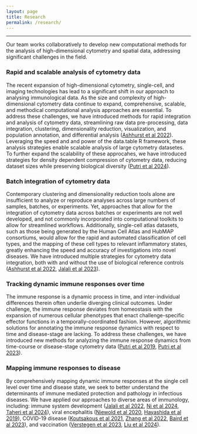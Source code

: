 ```yaml
---
layout: page
title: Research
permalink: /research/
---
```


------------------------------------------------------------------------

Our team works collaboratively to develop new computational methods for the analysis of high-dimensional cytometry and spatial data, addressing significant challenges in the field.

### Rapid and scalable analysis of cytometry data

The recent expansion of high-dimensional cytometry, single-cell, and imaging technologies has lead to a significant shift in our approach to analysing immunological data. As the size and complexity of high-dimensional cytometry data continue to expand, comprehensive, scalable, and methodical computational analysis approaches are essential. To address these challenges, we have introduced methods for rapid integration and analysis of cytometry data, streamlining raw data pre-processing, data integration, clustering, dimensionality reduction, visualization, and population annotation, and differential analysis ([Ashhurst et al 2022](https://onlinelibrary.wiley.com/doi/10.1002/cyto.a.24350)). Leveraging the speed and and power of the data.table R framework, these analysis strategies enable scalable analysis of large cytometry datasetes. To further expand the scalability of these approcahes, we have introduced strategies for density dependent compression of cytometry data, reducing dataset sizes while preserving biological diversity ([Putri et al 2024](https://genomebiology.biomedcentral.com/articles/10.1186/s13059-024-03229-3)).

### Batch integration of cytometry data

Contemporary clustering and dimensionality reduction tools alone are insufficient to analyze or reproduce analyses across large numbers of samples, batches, or experiments. Yet, approaches that allow for the integration of cytometry data across batches or experiments are not well developed, and not commonly incorporated into computational toolkits to allow for streamlined workflows. Additionally, single-cell atlas datasets, such as those being generated by the Human Cell Atlas and HubMAP consortiums, would allow for the rapid and automated classification of cell types, and the mapping of these cell types to relevant inflammatory states, greatly enhancing the speed and accuracy of investigations into novel diseases. We have introduced multiple strategies for cytometry data integration, both with and without the use of biological reference controls ([Ashhurst et al 2022](https://onlinelibrary.wiley.com/doi/10.1002/cyto.a.24350), [Jalali et al 2023](https://pubmed.ncbi.nlm.nih.gov/36218032/)).

### Tracking dynamic immune responses over time

The immune response is a dynamic process in time, and inter-individual differences therein often underlie diverging clinical outcomes. Under challenge, the immune response deviates from homeostasis with the expansion of numerous cellular phenotypes that enact challenge-specific effector functions in a temporally-coordinated fashion. However, algorithmic solutions for annotating the immune response dynamics with respect to time and disease-stage are lacking. To address these challenges, we have introduced new methods for analyzing the immune response dynamics from time-course or disease-stage cytometry data ([Putri et al 2019](https://www.sciencedirect.com/science/article/abs/pii/S0950705119300796), [Putri et al 2023](https://onlinelibrary.wiley.com/doi/10.1002/cyto.a.24668)).

### Mapping immune responses to disease

By comprehensively mapping dynamic immune responses at the single cell level over time and disease state, we seek to better understand the determinants of immune mediated protection and pathology in infectious diseases. We have applied our approaches to diverse areas of immunology, including: immune system development ([Jalali et al 2022](https://onlinelibrary.wiley.com/doi/full/10.1111/imcb.12594), [Ni et al 2024](https://essopenarchive.org/doi/full/10.22541/au.170664389.93239678), [Taheri et al 2024](https://www.biorxiv.org/content/10.1101/2024.08.14.608020v1.abstract)), viral encephalitis ([Niewold et al 2020](https://onlinelibrary.wiley.com/doi/full/10.1002/cyto.a.24211), [Hayashida et al 2019](https://link.springer.com/article/10.1186/s12974-019-1566-5)), COVID-19 disease ([Koutsakous et al 2021](https://www.cell.com/cell-reports-medicine/fulltext/S2666-3791(21)00019-7), [Zhang et al 2022](https://www.nature.com/articles/s41467-022-30088-y), [Baird et al 2023](https://onlinelibrary.wiley.com/doi/full/10.1002/cti2.1463)), and vaccination ([Verstegen et al 2023](https://jnnp.bmj.com/content/95/9/855.abstract), [Liu et al 2024](https://www.nature.com/articles/s41467-024-51535-y)).

<br />
